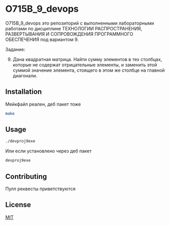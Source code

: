 # O715B_9_devops

O715B_9_devops это репозиторий с выполненными лабораторными работами по дисциплине ТЕХНОЛОГИИ РАСПРОСТРАНЕНИЯ, РАЗВЕРТЫВАНИЯ И СОПРОВОЖДЕНИЯ ПРОГРАММНОГО ОБЕСПЕЧЕНИЯ под вариантом 9.

Задание:

9. Дана квадратная матрица. Найти сумму элементов в тех столбцах, которые не содержат отрицательные
элементы, и заменить этой суммой значение элемента, стоящего в этом же столбце на главной диагонали.

## Installation
Мейкфайл реален, деб пакет тоже

```bash
make
```

## Usage

```bash
./devproj9exe
```
Или если установлено через деб пакет
```bash
devproj9exe
```

## Contributing

Пулл реквесты приветствуются

## License

[MIT](https://choosealicense.com/licenses/mit/)
